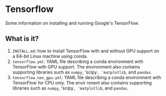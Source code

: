 # Tensorflow
Some information on installing and running Google's TensorFlow.

## What is it?
1. `INSTALL.md`: how to install TensorFlow with and without GPU support
    on a 64-bit Linux machine using conda.
1. `tensorflow.yml`: YAML file describing a conda environment with
    TensorFlow with GPU support.  The environment also contains supporting
    libraries such as `numpy`, 'scipy`, 'matplotlib`, and `pandas`.
1. `tensorflow_non_gpu.yml`: YAML file describing a conda environment
    with TensorFlow for CPU only.  The envir nment also contains
    supporting libraries such as `numpy`, 'scipy`, 'matplotlib`, and
    `pandas`.
